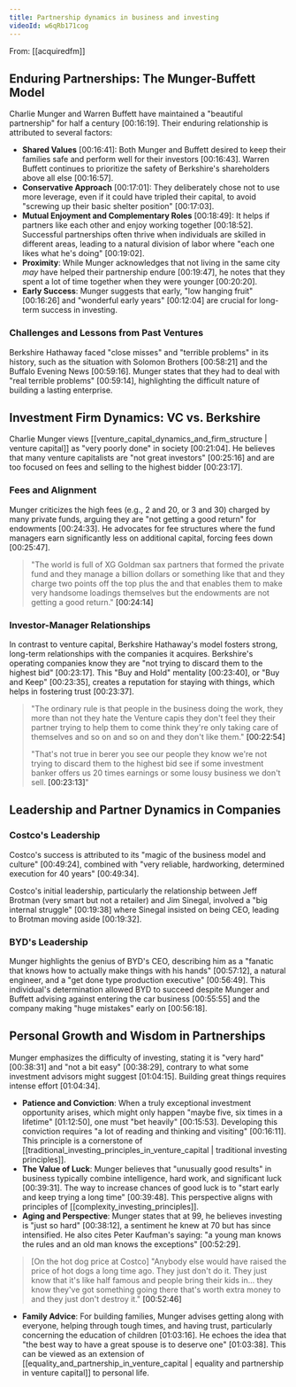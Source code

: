 ```yaml
---
title: Partnership dynamics in business and investing
videoId: w6qRb171cog
---
```


From: [[acquiredfm]] <br/> 

## Enduring Partnerships: The Munger-Buffett Model

Charlie Munger and Warren Buffett have maintained a "beautiful partnership" for half a century <a class="yt-timestamp" data-t="00:16:19">[00:16:19]</a>. Their enduring relationship is attributed to several factors:
*   **Shared Values** <a class="yt-timestamp" data-t="00:16:41">[00:16:41]</a>: Both Munger and Buffett desired to keep their families safe and perform well for their investors <a class="yt-timestamp" data-t="00:16:43">[00:16:43]</a>. Warren Buffett continues to prioritize the safety of Berkshire's shareholders above all else <a class="yt-timestamp" data-t="00:16:57">[00:16:57]</a>.
*   **Conservative Approach** <a class="yt-timestamp" data-t="00:17:01">[00:17:01]</a>: They deliberately chose not to use more leverage, even if it could have tripled their capital, to avoid "screwing up their basic shelter position" <a class="yt-timestamp" data-t="00:17:03">[00:17:03]</a>.
*   **Mutual Enjoyment and Complementary Roles** <a class="yt-timestamp" data-t="00:18:49">[00:18:49]</a>: It helps if partners like each other and enjoy working together <a class="yt-timestamp" data-t="00:18:52">[00:18:52]</a>. Successful partnerships often thrive when individuals are skilled in different areas, leading to a natural division of labor where "each one likes what he's doing" <a class="yt-timestamp" data-t="00:19:02">[00:19:02]</a>.
*   **Proximity**: While Munger acknowledges that not living in the same city *may* have helped their partnership endure <a class="yt-timestamp" data-t="00:19:47">[00:19:47]</a>, he notes that they spent a lot of time together when they were younger <a class="yt-timestamp" data-t="00:20:20">[00:20:20]</a>.
*   **Early Success**: Munger suggests that early, "low hanging fruit" <a class="yt-timestamp" data-t="00:16:26">[00:16:26]</a> and "wonderful early years" <a class="yt-timestamp" data-t="00:12:04">[00:12:04]</a> are crucial for long-term success in investing.

### Challenges and Lessons from Past Ventures
Berkshire Hathaway faced "close misses" and "terrible problems" in its history, such as the situation with Solomon Brothers <a class="yt-timestamp" data-t="00:58:21">[00:58:21]</a> and the Buffalo Evening News <a class="yt-timestamp" data-t="00:59:16">[00:59:16]</a>. Munger states that they had to deal with "real terrible problems" <a class="yt-timestamp" data-t="00:59:14">[00:59:14]</a>, highlighting the difficult nature of building a lasting enterprise.

## Investment Firm Dynamics: VC vs. Berkshire

Charlie Munger views [[venture_capital_dynamics_and_firm_structure | venture capital]] as "very poorly done" in society <a class="yt-timestamp" data-t="00:21:04">[00:21:04]</a>. He believes that many venture capitalists are "not great investors" <a class="yt-timestamp" data-t="00:25:16">[00:25:16]</a> and are too focused on fees and selling to the highest bidder <a class="yt-timestamp" data-t="00:23:17">[00:23:17]</a>.

### Fees and Alignment
Munger criticizes the high fees (e.g., 2 and 20, or 3 and 30) charged by many private funds, arguing they are "not getting a good return" for endowments <a class="yt-timestamp" data-t="00:24:33">[00:24:33]</a>. He advocates for fee structures where the fund managers earn significantly less on additional capital, forcing fees down <a class="yt-timestamp" data-t="00:25:47">[00:25:47]</a>.

> "The world is full of XG Goldman sax partners that formed the private fund and they manage a billion dollars or something like that and they charge two points off the top plus the and that enables them to make very handsome loadings themselves but the endowments are not getting a good return." <a class="yt-timestamp" data-t="00:24:14">[00:24:14]</a>

### Investor-Manager Relationships
In contrast to venture capital, Berkshire Hathaway's model fosters strong, long-term relationships with the companies it acquires. Berkshire's operating companies know they are "not trying to discard them to the highest bid" <a class="yt-timestamp" data-t="00:23:17">[00:23:17]</a>. This "Buy and Hold" mentality <a class="yt-timestamp" data-t="00:23:40">[00:23:40]</a>, or "Buy and Keep" <a class="yt-timestamp" data-t="00:23:35">[00:23:35]</a>, creates a reputation for staying with things, which helps in fostering trust <a class="yt-timestamp" data-t="00:23:37">[00:23:37]</a>.

> "The ordinary rule is that people in the business doing the work, they more than not they hate the Venture capis they don't feel they their partner trying to help them to come think they're only taking care of themselves and so on and so on and they don't like them." <a class="yt-timestamp" data-t="00:22:54">[00:22:54]</a>
>
> "That's not true in berer you see our people they know we're not trying to discard them to the highest bid see if some investment banker offers us 20 times earnings or some lousy business we don't sell. <a class="yt-timestamp" data-t="00:23:13">[00:23:13]</a>"

## Leadership and Partner Dynamics in Companies

### Costco's Leadership
Costco's success is attributed to its "magic of the business model and culture" <a class="yt-timestamp" data-t="00:49:24">[00:49:24]</a>, combined with "very reliable, hardworking, determined execution for 40 years" <a class="yt-timestamp" data-t="00:49:34">[00:49:34]</a>.

Costco's initial leadership, particularly the relationship between Jeff Brotman (very smart but not a retailer) and Jim Sinegal, involved a "big internal struggle" <a class="yt-timestamp" data-t="00:19:38">[00:19:38]</a> where Sinegal insisted on being CEO, leading to Brotman moving aside <a class="yt-timestamp" data-t="00:19:32">[00:19:32]</a>.

### BYD's Leadership
Munger highlights the genius of BYD's CEO, describing him as a "fanatic that knows how to actually make things with his hands" <a class="yt-timestamp" data-t="00:57:12">[00:57:12]</a>, a natural engineer, and a "get done type production executive" <a class="yt-timestamp" data-t="00:56:49">[00:56:49]</a>. This individual's determination allowed BYD to succeed despite Munger and Buffett advising against entering the car business <a class="yt-timestamp" data-t="00:55:55">[00:55:55]</a> and the company making "huge mistakes" early on <a class="yt-timestamp" data-t="00:56:18">[00:56:18]</a>.

## Personal Growth and Wisdom in Partnerships

Munger emphasizes the difficulty of investing, stating it is "very hard" <a class="yt-timestamp" data-t="00:38:31">[00:38:31]</a> and "not a bit easy" <a class="yt-timestamp" data-t="00:38:29">[00:38:29]</a>, contrary to what some investment advisors might suggest <a class="yt-timestamp" data-t="01:04:15">[01:04:15]</a>. Building great things requires intense effort <a class="yt-timestamp" data-t="01:04:34">[01:04:34]</a>.

*   **Patience and Conviction**: When a truly exceptional investment opportunity arises, which might only happen "maybe five, six times in a lifetime" <a class="yt-timestamp" data-t="01:12:50">[01:12:50]</a>, one must "bet heavily" <a class="yt-timestamp" data-t="00:15:53">[00:15:53]</a>. Developing this conviction requires "a lot of reading and thinking and visiting" <a class="yt-timestamp" data-t="00:16:11">[00:16:11]</a>. This principle is a cornerstone of [[traditional_investing_principles_in_venture_capital | traditional investing principles]].
*   **The Value of Luck**: Munger believes that "unusually good results" in business typically combine intelligence, hard work, and significant luck <a class="yt-timestamp" data-t="00:39:31">[00:39:31]</a>. The way to increase chances of good luck is to "start early and keep trying a long time" <a class="yt-timestamp" data-t="00:39:48">[00:39:48]</a>. This perspective aligns with principles of [[complexity_investing_principles]].
*   **Aging and Perspective**: Munger states that at 99, he believes investing is "just so hard" <a class="yt-timestamp" data-t="00:38:12">[00:38:12]</a>, a sentiment he knew at 70 but has since intensified. He also cites Peter Kaufman's saying: "a young man knows the rules and an old man knows the exceptions" <a class="yt-timestamp" data-t="00:52:29">[00:52:29]</a>.

> [On the hot dog price at Costco] "Anybody else would have raised the price of hot dogs a long time ago. They just don't do it. They just know that it's like half famous and people bring their kids in... they know they've got something going there that's worth extra money to and they just don't destroy it." <a class="yt-timestamp" data-t="00:52:46">[00:52:46]</a>

*   **Family Advice**: For building families, Munger advises getting along with everyone, helping through tough times, and having trust, particularly concerning the education of children <a class="yt-timestamp" data-t="01:03:16">[01:03:16]</a>. He echoes the idea that "the best way to have a great spouse is to deserve one" <a class="yt-timestamp" data-t="01:03:38">[01:03:38]</a>. This can be viewed as an extension of [[equality_and_partnership_in_venture_capital | equality and partnership in venture capital]] to personal life.